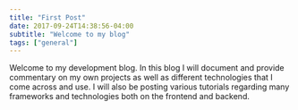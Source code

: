 ```yaml
---
title: "First Post"
date: 2017-09-24T14:38:56-04:00
subtitle: "Welcome to my blog"
tags: ["general"]
---
```


Welcome to my development blog. In this blog I will document and provide commentary on my own projects as well as different technologies that I come across and use. I will also be posting various tutorials regarding many frameworks and technologies both on the frontend and backend.
